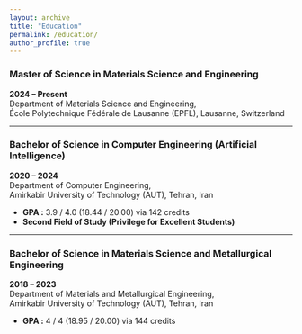 ```yaml
---
layout: archive
title: "Education"
permalink: /education/
author_profile: true
---
```


### Master of Science in Materials Science and Engineering  
**2024 – Present**  
Department of Materials Science and Engineering,  
École Polytechnique Fédérale de Lausanne (EPFL), Lausanne, Switzerland  

---

### Bachelor of Science in Computer Engineering (Artificial Intelligence)  
**2020 – 2024**  
Department of Computer Engineering,  
Amirkabir University of Technology (AUT), Tehran, Iran  
- **GPA :** 3.9 / 4.0 (18.44 / 20.00) via 142 credits  
- **Second Field of Study (Privilege for Excellent Students)**  

---

### Bachelor of Science in Materials Science and Metallurgical Engineering  
**2018 – 2023**  
Department of Materials and Metallurgical Engineering,  
Amirkabir University of Technology (AUT), Tehran, Iran  
- **GPA :** 4 / 4 (18.95 / 20.00) via 144 credits  
